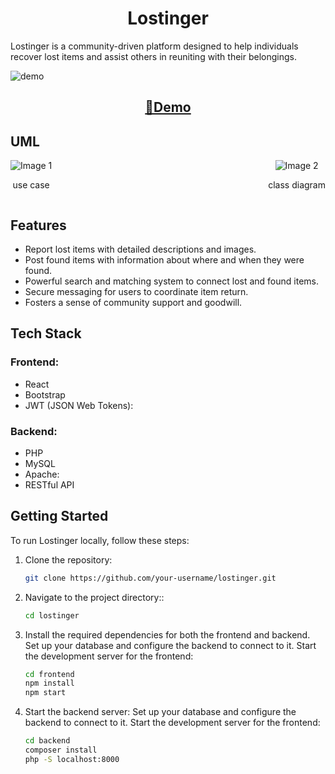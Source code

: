 <h1 align=center>Lostinger</h1> 

Lostinger is a community-driven platform designed to help individuals recover lost items and assist others in reuniting with their belongings.

![demo](https://github.com/maroine619/lostinger/blob/main/demo.gif?raw=true)
<h2 align="center"><a target="_blank" href="https://demo.gethugothemes.com/bookworm-light/](https://lostingerapp.000webhostapp.com" rel="nofollow">👀Demo</a></h2>

## UML

<div style="display: flex; justify-content: space-between;">
  <div style="text-align: center;">
    <img src="https://github.com/maroine619/lostinger/blob/main/UML/use%20case%20lostings%20app.jpg?raw=true" alt="Image 1">
    <p align="center">use case</p>
  </div>
  <div style="text-align: center;">
    <img src="https://github.com/maroine619/lostinger/blob/main/UML/diagrame%20de%20class.jpg?raw=true" alt="Image 2">
    <p align="center">class diagram</p>
  </div>
</div>


## Features

- Report lost items with detailed descriptions and images.
- Post found items with information about where and when they were found.
- Powerful search and matching system to connect lost and found items.
- Secure messaging for users to coordinate item return.
- Fosters a sense of community support and goodwill.

## Tech Stack

### Frontend:

- React
- Bootstrap
- JWT (JSON Web Tokens):

### Backend:

- PHP
- MySQL
- Apache:
- RESTful API

## Getting Started

To run Lostinger locally, follow these steps:

1. Clone the repository:

   ```bash
   git clone https://github.com/your-username/lostinger.git
2. Navigate to the project directory::
   ```bash
   cd lostinger
3. Install the required dependencies for both the frontend and backend.
    Set up your database and configure the backend to connect to it.
    Start the development server for the frontend:
   ```bash
   cd frontend
   npm install
   npm start
4. Start the backend server:
    Set up your database and configure the backend to connect to it.
    Start the development server for the frontend:
   ```bash
   cd backend
   composer install
   php -S localhost:8000
